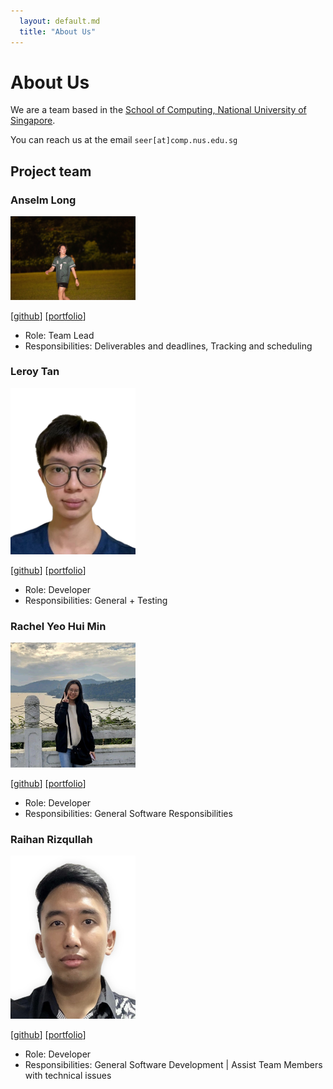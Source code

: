 ```yaml
---
  layout: default.md
  title: "About Us"
---
```


# About Us

We are a team based in the [School of Computing, National University of Singapore](http://www.comp.nus.edu.sg).

You can reach us at the email `seer[at]comp.nus.edu.sg`

## Project team

### Anselm Long

<img src="images/anselmlong.png" width="200px">

[[github](https://github.com/anselmlong)]
[[portfolio](team/anselmlong.md)]

* Role: Team Lead
* Responsibilities: Deliverables and deadlines, Tracking and scheduling

### Leroy Tan

<img src="images/leroytan.png" width="200px">

[[github](https://github.com/leroytan)]
[[portfolio](team/leroytan.md)]

* Role: Developer
* Responsibilities: General + Testing

### Rachel Yeo Hui Min

<img src="images/rachelyeohm.png" width="200px">

[[github](http://github.com/rachelyeohm)]
[[portfolio](team/rachelyeohm.md)]

* Role: Developer
* Responsibilities: General Software Responsibilities

### Raihan Rizqullah

<img src="images/raihahahan.png" width="200px">

[[github](https://github.com/raihahahan)]
[[portfolio](team/raihahahan.md)]

* Role: Developer
* Responsibilities: General Software Development | Assist Team Members with technical issues
